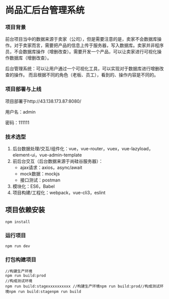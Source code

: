 # 尚品汇后台管理系统

### **项目背景**

前台项目当中的数据来源于卖家（公司），但是需要注意的是，卖家不会数据库操作。对于卖家而言，需要把产品的信息上传于服务器，写入数据库。卖家并非程序员，不会数据库操作（增删改查）。需要开发一个产品，可以让卖家进行可视化操作数据库（增删改查）。

后台管理系统：可以让用户通过一个可视化工具，可以实现对于数据库进行增删改查的操作。
而且根据不同的角色（老板、员工），看到的、操作内容是不同的。

### 项目部署与上线

项目部署于http://43.138.173.87:8080/

用户名：admin

密码：111111

### **技术选型**

1. 后台数据处理/交互/组件化：vue，vue-router，vuex，vue-lazyload，element-ui，vue-admin-template
2. 前后台交互（后台数据来源于尚硅谷服务器）：
   - ajax请求：axios，async/await
   - mock数据：mockjs
   - 接口测试：postman
3. 模块化：ES6，Babel
4. 项目构建/工程化：webpack，vue-cli3，eslint



## 项目依赖安装

```
npm install
```

### 运行项目

```
npm run dev
```

### 打包构建项目

```
//构建生产环境
npm run build:prod
//构成测试环境
npm run build:stagexxxxxxxxxx //构建生产环境npm run build:prod//构成测试环境npm run build:stagenpm run build
```

